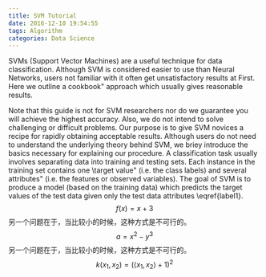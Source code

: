 ```yaml
---
title: SVM Tutorial
date: 2016-12-10 19:54:55
tags: Algorithm
categories: Data Science
---
```



SVMs (Support Vector Machines) are a useful technique for data classification. Although SVM is considered easier to use than Neural Networks, users not familiar with it often get unsatisfactory results at First. Here we outline a cookbook" approach which usually gives reasonable results.

<!-- more -->


Note that this guide is not for SVM researchers nor do we guarantee you will achieve the highest accuracy. Also, we do not intend to solve challenging or difficult problems. Our purpose is to give SVM novices a recipe for rapidly obtaining acceptable results. Although users do not need to understand the underlying theory behind SVM, we briey introduce the basics necessary for explaining our procedure. A classification task usually involves separating data into training and testing sets. Each instance in the training set contains one \target value" (i.e. the class labels) and several attributes" (i.e. the features or observed variables). The goal of SVM is to produce a model (based on the training data) which predicts the target values of the test data given only the test data attributes \eqref{label1}.
$$f(x)=x+3$$
另一个问题在于，当比较小的时候，这种方式是不可行的。
$$a = x^2 - y^3 \tag{1}\label{label1}$$
另一个问题在于，当比较小的时候，这种方式是不可行的。
$$k(x_1,x_2)=(\langle x_1,x_2 \rangle+1)^2$$

